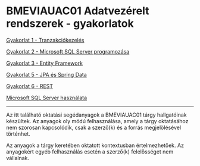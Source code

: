 # BMEVIAUAC01 Adatvezérelt rendszerek - gyakorlatok

[Gyakorlat 1 - Tranzakciókezelés](Gyak1-Tranzakciok/README.md)

[Gyakorlat 2 - Microsoft SQL Server programozása](Gyak2-MSSQL/README.md)

[Gyakorlat 3 - Entity Framework](Gyak3-EF/README.md)

[Gyakorlat 5 - JPA és Spring Data](Gyak5-JPA/README.md)

[Gyakorlat 6 - REST](Gyak6-REST/README.md)

[Microsoft SQL Server használata](MSSQL-hasznalata/README.md)

---

Az itt található oktatási segédanyagok a BMEVIAUAC01 tárgy hallgatóinak készültek. Az anyagok oly módú felhasználása, amely a tárgy oktatásához nem szorosan kapcsolódik, csak a szerző(k) és a forrás megjelölésével történhet.

Az anyagok a tárgy keretében oktatott kontextusban értelmezhetőek. Az anyagokért egyéb felhasználás esetén a szerző(k) felelősséget nem vállalnak.
